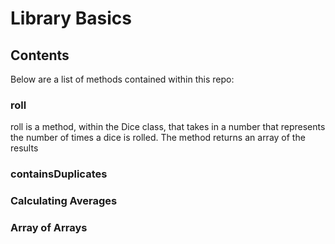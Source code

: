 # Library Basics


## Contents
Below are a list of methods contained within this repo:

### roll
roll is a method, within the Dice class, that takes in a number that represents the number of times a dice is rolled.  The method returns an array of the results

### containsDuplicates


### Calculating Averages


### Array of Arrays
